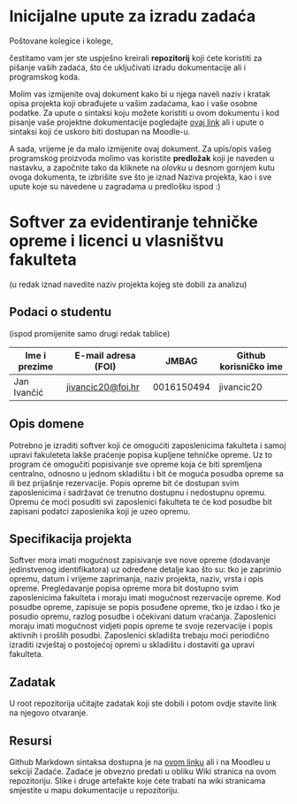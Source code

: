 # Inicijalne upute za izradu zadaća
Poštovane kolegice i kolege, 

čestitamo vam jer ste uspješno kreirali **repozitorij** koji ćete koristiti za pišanje vaših zadaća, što će uključivati izradu dokumentacije ali i programskog koda.

Molim vas izmijenite ovaj dokument kako bi u njega naveli naziv i kratak opisa projekta koji obrađujete u vašim zadaćama, kao i vaše osobne podatke. Za upute o sintaksi koju možete koristiti u ovom dokumentu i kod pisanje vaše projektne dokumentacije pogledajte [ovaj link](https://guides.github.com/features/mastering-markdown/) ali i upute o sintaksi koji će uskoro biti dostupan na Moodle-u. 

A sada, vrijeme je da malo izmijenite ovaj dokument. Za upis/opis vašeg programskog proizvoda molimo vas koristite **predložak** koji je naveden u nastavku, a započnite tako da kliknete na *olovku* u desnom gornjem kutu ovoga dokumenta, te izbrišite sve što je iznad Naziva projekta, kao i sve upute koje su navedene u zagradama u predlošku ispod :) 

# **Softver za evidentiranje tehničke opreme i licenci u vlasništvu fakulteta**
(u redak iznad navedite naziv projekta kojeg ste dobili za analizu)

## Podaci o studentu
(ispod promijenite samo drugi redak tablice)

Ime i prezime | E-mail adresa (FOI) |    JMBAG    | Github korisničko ime
------------  | ------------------- | ----------- | ---------------------
Jan Ivančić   | jivancic20@foi.hr   | 0016150494  | jivancic20


## Opis domene
Potrebno je izraditi softver koji će omogućiti zaposlenicima fakulteta i samoj upravi fakuleteta lakše praćenje popisa kupljene tehničke opreme. Uz to program će omogučiti popisivanje sve opreme koja će biti spremljena centralno, odnosno u jednom skladištu i bit će moguća posudba opreme sa ili bez prijašnje rezervacije. Popis opreme bit će dostupan svim zaposlenicima i sadržavat će trenutno dostupnu i nedostupnu opremu. Opremu će moći posuditi svi zaposlenici fakulteta te će kod posudbe bit zapisani podatci zaposlenika koji je uzeo opremu. 

## Specifikacija projekta
Softver mora imati mogućnost zapisivanje sve nove opreme (dodavanje jedinstvenog identifikatora) uz određene detalje kao što su: tko je zaprimio opremu, datum i vrijeme zaprimanja, naziv projekta, naziv, vrsta i opis opreme. Pregledavanje popisa opreme mora bit dostupno svim zaposlenicima fakulteta i moraju imati mogućnost rezervacije opreme. Kod posudbe opreme, zapisuje se popis posuđene opreme, tko je izdao i tko je posudio opremu, razlog posudbe i očekivani datum vraćanja. Zaposlenici moraju imati mogućnost vidjeti popis opreme te svoje rezervacije i popis aktivnih i prošlih posudbi. Zaposlenici skladišta trebaju moći periodično izraditi izvještaj o postojećoj opremi u skladištu i dostaviti ga upravi fakulteta.

## Zadatak
U root repozitorija učitajte zadatak koji ste dobili i potom ovdje stavite link na njegovo otvaranje.

## Resursi
Github Markdown sintaksa dostupna je na [ovom linku](https://guides.github.com/features/mastering-markdown/) ali i na Moodleu u sekciji Zadaće.
Zadaće je obvezno predati u obliku Wiki stranica na ovom repozitoriju. Slike i druge artefakte koje ćete trabati na wiki stranicama smjestite u mapu dokumentacije u repozitoriju. 
